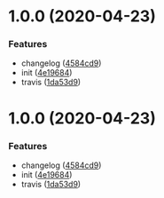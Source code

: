 # 1.0.0 (2020-04-23)


### Features

* changelog ([4584cd9](https://github.com/zrj1031/fishd-mobile/commit/4584cd9128b13a9bc774e72ed1c220f7f3a928f0))
* init ([4e19684](https://github.com/zrj1031/fishd-mobile/commit/4e1968438d5f2cb9e9fb769700dd6e59579a42da))
* travis ([1da53d9](https://github.com/zrj1031/fishd-mobile/commit/1da53d9e36ea5568be2474cc1bfcf8fea1706c0c))



# 1.0.0 (2020-04-23)


### Features

* changelog ([4584cd9](https://github.com/zrj1031/fishd-mobile/commit/4584cd9128b13a9bc774e72ed1c220f7f3a928f0))
* init ([4e19684](https://github.com/zrj1031/fishd-mobile/commit/4e1968438d5f2cb9e9fb769700dd6e59579a42da))
* travis ([1da53d9](https://github.com/zrj1031/fishd-mobile/commit/1da53d9e36ea5568be2474cc1bfcf8fea1706c0c))



